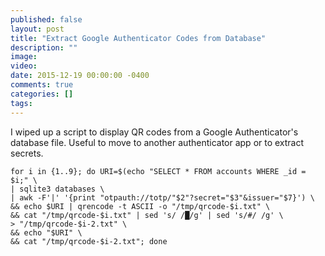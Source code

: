 ```yaml
---
published: false
layout: post
title: "Extract Google Authenticator Codes from Database"
description: ""
image: 
video: 
date: 2015-12-19 00:00:00 -0400
comments: true
categories: []
tags: 
---
```




I wiped up a script to display QR codes from a Google Authenticator's database file.  Useful to move to another authenticator app or to extract secrets.

    for i in {1..9}; do URI=$(echo "SELECT * FROM accounts WHERE _id = $i;" \
    | sqlite3 databases \
    | awk -F'|' '{print "otpauth://totp/"$2"?secret="$3"&issuer="$7}') \
    && echo $URI | qrencode -t ASCII -o "/tmp/qrcode-$i.txt" \
    && cat "/tmp/qrcode-$i.txt" | sed 's/ /█/g' | sed 's/#/ /g' \
    > "/tmp/qrcode-$i-2.txt" \
    && echo "$URI" \
    && cat "/tmp/qrcode-$i-2.txt"; done


